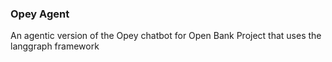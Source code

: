 ### Opey Agent
An agentic version of the Opey chatbot for Open Bank Project that uses the langgraph framework

